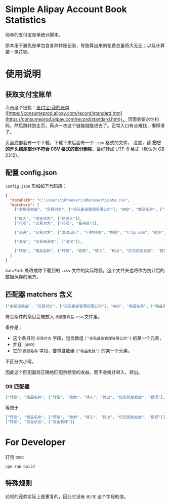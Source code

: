 # Simple Alipay Account Book Statistics

简单的支付宝账单统计脚本。

原本用于避免账单包含各种转账记录，导致算出来的花费总量奇大无比；以及计算某一类花销。

# 使用说明

## 获取支付宝账单

点击这个链接：[支付宝-我的账单](https://consumeprod.alipay.com/record/standard.htm) ([https://consumeprod.alipay.com/record/standard.htm](https://consumeprod.alipay.com/record/standard.htm))，
页面会要求你扫码，然后跳转到主页，再点一次这个链接就能进去了。正常入口有点难找，懒得讲了。

页面底部会有一个下载，下载下来后会有一个 `.csv` 格式的文件，
注意，请 **把它的开头结尾部分不符合 CSV 格式的部分删除**。最好转成 UTF-8 格式（默认为 GB 2312）。

## 配置 config.json

`config.json` 形如如下代码段：

```json
{
  "dataPath": "C:\\Users\\Whoever\\Wherever\\data.csv",
  "matchers": [
    ["余额宝收益", "交易对方", ["天弘基金管理有限公司"], "AND", "商品名称", ["收益发放"]],

    ["收入", "资金状态", ["已收入"]],
    ["花呗", "交易对方", ["花呗", "备用金"]],

    ["交通", "交易对方", ["滴滴出行", "小桔科技", "携程", "Trip com", "航空", "旅行"]],

    ["淘宝", "交易来源地", ["淘宝"]],

    ["转账", "商品名称", ["转账", "收款", "转入", "转出", "红包奖励发放", "提现"], "OR", "资金状态", ["资金转移"]]
  ]
}
```

`dataPath` 处改成你下载到的 `.csv` 文件的实际路径，这个文件夹也将作为统计后的数据保存的地方。

## 匹配器 matchers 含义

```json
["余额宝收益", "交易对方", ["天弘基金管理有限公司"], "AND", "商品名称", ["收益发放"]]
```

符合条件的条目会被放入 `余额宝收益.csv` 文件里。

条件是：
- 这个条目的 `交易对方` 字段，包含数组 `["天弘基金管理有限公司"]` 的某一个元素，
- 并且（`AND`）
- 它的 `商品名称` 字段，要包含数组 `["收益发放"]` 的某一个元素。

不区分大小写。

因此这个匹配器将正确地匹配余额宝的收益，而不会统计转入、转出。

### OR 匹配器

```json
["转账", "商品名称", ["转账", "收款", "转入", "转出", "红包奖励发放", "提现"], "OR", "资金状态", ["资金转移"]]
```

等效于

```json
["转账", "商品名称", ["转账", "收款", "转入", "转出", "红包奖励发放", "提现"]],
["转账", "资金状态", ["资金转移"]]
```

# For Developer

打包 exe:

```shell
npm run build
```

## 特殊规则

花呗的还款实际上是重复的，因此它没有 `收/支` 这个字段的值。
